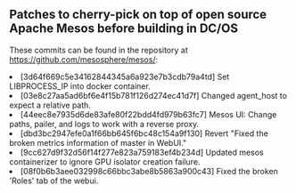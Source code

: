<h2>Patches to cherry-pick on top of open source Apache Mesos before building in DC/OS</h2>

These commits can be found in the repository at <a href="https://github.com/mesosphere/mesos/">https://github.com/mesosphere/mesos/</a>:

<li>[3d64f669c5e34162844345a6a923e7b3cdb79a4td] Set LIBPROCESS_IP into docker container.
<li>[03e8c27aa5ad6bf6e4f15b781f126d274ec41d7f] Changed agent_host to expect a relative path.
<li>[44eec8e7935d6de83afe80f22bdd4fd979b63fc7] Mesos UI: Change paths, pailer, and logs to work with a reverse proxy.
<li>[dbd3bc2947efe0a1f66bb645f6bc48c154a9f130] Revert "Fixed the broken metrics information of master in WebUI."
<li>[9cc627d9f32d56f14f277e823a759183ef4b234d] Updated mesos containerizer to ignore GPU isolator creation failure.
<li>[08f0b6b3aee032998c66bbc3abe8b5863a900c43] Fixed the broken 'Roles' tab of the webui.
